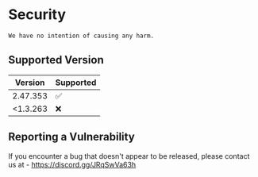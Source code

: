 # Security
    We have no intention of causing any harm.
## Supported Version

| Version  | Supported          |
| -------- | ------------------ |
| 2.47.353 | :white_check_mark: |
| <1.3.263  | :x:                |

## Reporting a Vulnerability

If you encounter a bug that doesn't appear to be released, please contact us at - https://discord.gg/JRqSwVa63h
